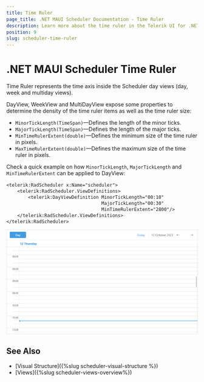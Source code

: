 ```yaml
---
title: Time Ruler
page_title: .NET MAUI Scheduler Documentation - Time Ruler
description: Learn more about the time ruler in the Telerik UI for .NET MAUI Scheduler control.
position: 9
slug: scheduler-time-ruler
---
```


# .NET MAUI Scheduler Time Ruler 

Time Ruler represents the time axis inside the Scheduler day views (day, week and multiday views). 

DayView, WeekView and MultiDayView expose some properties to determine the density of the time ruler items as well as the time ruler size:

* `MinorTickLength(TimeSpan)`&mdash;Defines the length of the minor ticks.
* `MajorTickLength(TimeSpan)`&mdash;Defines the length of the major ticks.
* `MinTimeRulerExtent(double)`&mdash;Defines the minimum size of the time ruler in pixels.
* `MaxTimeRulerExtent(double)`&mdash;Defines the maximum size of the time ruler in pixels.

Check a quick example on how `MinorTickLength`, `MajorTickLength` and `MinTimeRulerExtent` can be applied to DayView:

```XAML
<telerik:RadScheduler x:Name="scheduler">
    <telerik:RadScheduler.ViewDefinitions>
        <telerik:DayViewDefinition MinorTickLength="00:10"
                                   MajorTickLength="00:30" 
                                   MinTimeRulerExtent="2800"/>
    </telerik:RadScheduler.ViewDefinitions>
</telerik:RadScheduler>
```

![Scheduler Time Ruler Settings](images/scheduler-time-ruler.png)

## See Also

- [Visual Structure]({%slug scheduler-visual-structure %}) 
- [Views]({%slug scheduler-views-overview%})

